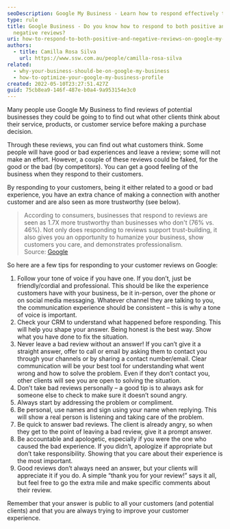 ```yaml
---
seoDescription: Google My Business - Learn how to respond effectively to both positive and negative reviews on your Google My Business listing.
type: rule
title: Google Business - Do you know how to respond to both positive and
  negative reviews?
uri: how-to-respond-to-both-positive-and-negative-reviews-on-google-my-business
authors:
  - title: Camilla Rosa Silva
    url: https://www.ssw.com.au/people/camilla-rosa-silva
related:
  - why-your-business-should-be-on-google-my-business
  - how-to-optimize-your-google-my-business-profile
created: 2022-05-10T23:27:51.427Z
guid: 75cb8ea9-146f-487e-b0a4-9a953154e3c0
---
```


Many people use Google My Business to find reviews of potential businesses they could be going to to find out what other clients think about their service, products, or customer service before making a purchase decision.

Through these reviews, you can find out what customers think. Some people will have good or bad experiences and leave a review; some will not make an effort. However, a couple of these reviews could be faked, for the good or the bad (by competitors). You can get a good feeling of the business when they respond to their customers.

By responding to your customers, being it either related to a good or bad experience, you have an extra chance of making a connection with another customer and are also seen as more trustworthy (see below).

> According to consumers, businesses that respond to reviews are seen as 1.7X more trustworthy than businesses who don't (76% vs. 46%). Not only does responding to reviews support trust-building, it also gives you an opportunity to humanize your business, show customers you care, and demonstrates professionalism. \
> Source: [Google](https://smallbusiness.withgoogle.com/free-google-training/how-to-respond-to-google-reviews/#!/)

<!--endintro-->

So here are a few tips for responding to your customer reviews on Google:

1. Follow your tone of voice if you have one. If you don’t, just be friendly/cordial and professional. This should be like the experience customers have with your business, be it in-person, over the phone or on social media messaging. Whatever channel they are talking to you, the communication experience should be consistent – this is why a tone of voice is important.
2. Check your CRM to understand what happened before responding. This will help you shape your answer. Being honest is the best way. Show what you have done to fix the situation.
3. Never leave a bad review without an answer! If you can’t give it a straight answer, offer to call or email by asking them to contact you through your channels or by sharing a contact number/email. Clear communication will be your best tool for understanding what went wrong and how to solve the problem. Even if they don’t contact you, other clients will see you are open to solving the situation.
4. Don’t take bad reviews personally – a good tip is to always ask for someone else to check to make sure it doesn’t sound angry.
5. Always start by addressing the problem or compliment.
6. Be personal, use names and sign using your name when replying. This will show a real person is listening and taking care of the problem.
7. Be quick to answer bad reviews. The client is already angry, so when they get to the point of leaving a bad review, give it a prompt answer.
8. Be accountable and apologetic, especially if you were the one who caused the bad experience.
   If you didn’t, apologize if appropriate but don’t take responsibility. Showing that you care about their experience is the most important.
9. Good reviews don’t always need an answer, but your clients will appreciate it if you do. A simple “thank you for your review!” says it all, but feel free to go the extra mile and make specific comments about their review.

Remember that your answer is public to all your customers (and potential clients) and that you are always trying to improve your customer experience.
